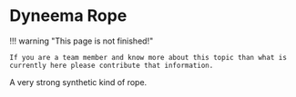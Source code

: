 # Dyneema Rope

!!! warning "This page is not finished!"

    If you are a team member and know more about this topic than what is currently here please contribute that information.

A very strong synthetic kind of rope.

